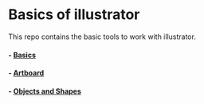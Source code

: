 # Basics of illustrator

This repo contains the basic tools to work with illustrator.

#### - [Basics](https://github.com/EmilioJeldes/Illustrator-Basics-Udemy/tree/master/Basics)

#### - [Artboard](https://github.com/EmilioJeldes/Illustrator-Basics-Udemy/tree/master/Artboards)

#### - [Objects and Shapes](https://github.com/EmilioJeldes/Illustrator-Basics-Udemy/tree/master/Objects-Shapes)
